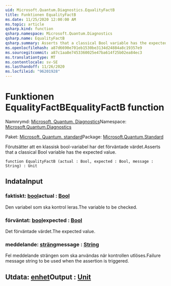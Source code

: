 ```yaml
---
uid: Microsoft.Quantum.Diagnostics.EqualityFactB
title: Funktionen EqualityFactB
ms.date: 11/25/2020 12:00:00 AM
ms.topic: article
qsharp.kind: function
qsharp.namespace: Microsoft.Quantum.Diagnostics
qsharp.name: EqualityFactB
qsharp.summary: Asserts that a classical Bool variable has the expected value.
ms.openlocfilehash: a87d6690e701eb1530be3134d24884a8c19357e9
ms.sourcegitcommit: a87c1aa8e7453360025e47ba614f25b02ea84ec3
ms.translationtype: MT
ms.contentlocale: sv-SE
ms.lasthandoff: 11/26/2020
ms.locfileid: "96201928"
---
```

# <a name="equalityfactb-function"></a><span data-ttu-id="2f327-102">Funktionen EqualityFactB</span><span class="sxs-lookup"><span data-stu-id="2f327-102">EqualityFactB function</span></span>

<span data-ttu-id="2f327-103">Namnrymd: [Microsoft. Quantum. Diagnostics](xref:Microsoft.Quantum.Diagnostics)</span><span class="sxs-lookup"><span data-stu-id="2f327-103">Namespace: [Microsoft.Quantum.Diagnostics](xref:Microsoft.Quantum.Diagnostics)</span></span>

<span data-ttu-id="2f327-104">Paket: [Microsoft. Quantum. standard](https://nuget.org/packages/Microsoft.Quantum.Standard)</span><span class="sxs-lookup"><span data-stu-id="2f327-104">Package: [Microsoft.Quantum.Standard](https://nuget.org/packages/Microsoft.Quantum.Standard)</span></span>


<span data-ttu-id="2f327-105">Förutsätter att en klassisk bool-variabel har det förväntade värdet.</span><span class="sxs-lookup"><span data-stu-id="2f327-105">Asserts that a classical Bool variable has the expected value.</span></span>

```qsharp
function EqualityFactB (actual : Bool, expected : Bool, message : String) : Unit
```


## <a name="input"></a><span data-ttu-id="2f327-106">Indata</span><span class="sxs-lookup"><span data-stu-id="2f327-106">Input</span></span>

### <a name="actual--bool"></a><span data-ttu-id="2f327-107">faktiskt: [bool](xref:microsoft.quantum.lang-ref.bool)</span><span class="sxs-lookup"><span data-stu-id="2f327-107">actual : [Bool](xref:microsoft.quantum.lang-ref.bool)</span></span>

<span data-ttu-id="2f327-108">Den variabel som ska kontrol leras.</span><span class="sxs-lookup"><span data-stu-id="2f327-108">The variable to be checked.</span></span>


### <a name="expected--bool"></a><span data-ttu-id="2f327-109">förväntat: [bool](xref:microsoft.quantum.lang-ref.bool)</span><span class="sxs-lookup"><span data-stu-id="2f327-109">expected : [Bool](xref:microsoft.quantum.lang-ref.bool)</span></span>

<span data-ttu-id="2f327-110">Det förväntade värdet.</span><span class="sxs-lookup"><span data-stu-id="2f327-110">The expected value.</span></span>


### <a name="message--string"></a><span data-ttu-id="2f327-111">meddelande: [sträng](xref:microsoft.quantum.lang-ref.string)</span><span class="sxs-lookup"><span data-stu-id="2f327-111">message : [String](xref:microsoft.quantum.lang-ref.string)</span></span>

<span data-ttu-id="2f327-112">Fel meddelande strängen som ska användas när kontrollen utlöses.</span><span class="sxs-lookup"><span data-stu-id="2f327-112">Failure message string to be used when the assertion is triggered.</span></span>



## <a name="output--unit"></a><span data-ttu-id="2f327-113">Utdata: [enhet](xref:microsoft.quantum.lang-ref.unit)</span><span class="sxs-lookup"><span data-stu-id="2f327-113">Output : [Unit](xref:microsoft.quantum.lang-ref.unit)</span></span>

